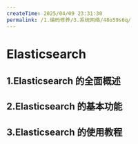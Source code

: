```yaml
---
createTime: 2025/04/09 23:31:30
permalink: /1.编码修养/3.系统网络/48o59s6q/
---
```


# Elasticsearch

## 1.Elasticsearch 的全面概述

## 2.Elasticsearch 的基本功能

## 3.Elasticsearch 的使用教程
